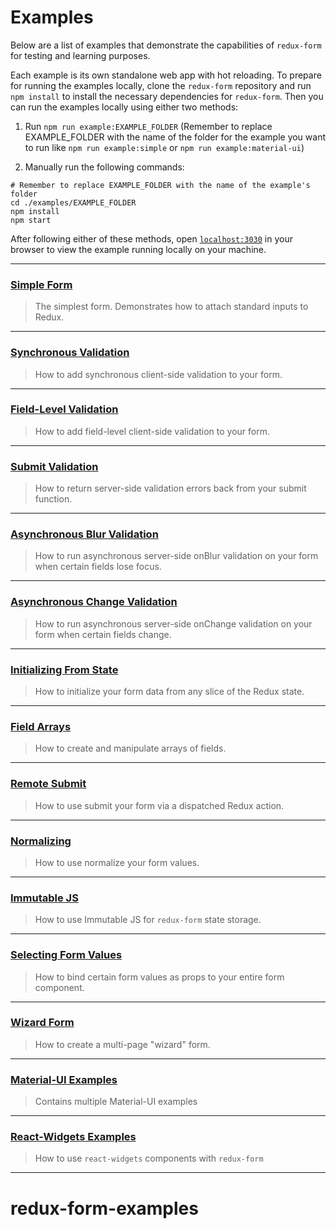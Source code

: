 # Examples

Below are a list of examples that demonstrate the capabilities of `redux-form` for testing and
learning purposes.

Each example is its own standalone web app with hot reloading. To prepare for running the
examples locally, clone the `redux-form` repository and run `npm install` to install the
necessary dependencies for `redux-form`. Then you can run the examples locally using either
two methods:

1. Run `npm run example:EXAMPLE_FOLDER` (Remember to replace EXAMPLE_FOLDER with the name of the
   folder for the example you want to run like `npm run example:simple` or `npm run example:material-ui`)

2. Manually run the following commands:

```
# Remember to replace EXAMPLE_FOLDER with the name of the example's folder
cd ./examples/EXAMPLE_FOLDER
npm install
npm start
```

After following either of these methods, open [`localhost:3030`](http://localhost:3030) in your
browser to view the example running locally on your machine.

---

### [Simple Form](simple)

> The simplest form. Demonstrates how to attach standard inputs to Redux.

---

### [Synchronous Validation](syncValidation)

> How to add synchronous client-side validation to your form.

---

### [Field-Level Validation](fieldLevelValidation)

> How to add field-level client-side validation to your form.

---

### [Submit Validation](submitValidation)

> How to return server-side validation errors back from your submit function.

---

### [Asynchronous Blur Validation](asyncValidation)

> How to run asynchronous server-side onBlur validation on your form when certain fields lose focus.

---

### [Asynchronous Change Validation](asyncChangeValidation)

> How to run asynchronous server-side onChange validation on your form when certain fields change.

---

### [Initializing From State](initializeFromState)

> How to initialize your form data from any slice of the Redux state.

---

### [Field Arrays](fieldArrays)

> How to create and manipulate arrays of fields.

---

### [Remote Submit](remoteSubmit)

> How to use submit your form via a dispatched Redux action.

---

### [Normalizing](normalizing)

> How to use normalize your form values.

---

### [Immutable JS](immutable)

> How to use Immutable JS for `redux-form` state storage.

---

### [Selecting Form Values](selectingFormValues)

> How to bind certain form values as props to your entire form component.

---

### [Wizard Form](wizard)

> How to create a multi-page "wizard" form.

---

### [Material-UI Examples](material-ui)

> Contains multiple Material-UI examples

---

### [React-Widgets Examples](react-widgets)

> How to use `react-widgets` components with `redux-form`

---
# redux-form-examples
